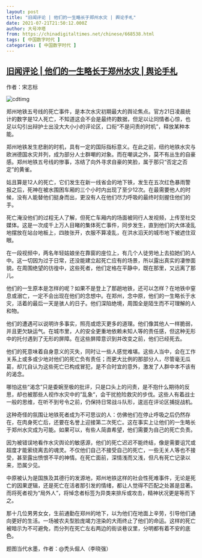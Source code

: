 ```yaml
---
layout: post
title: "旧闻评论 | 他们的一生略长于郑州水灾 | 舆论手札"
date: 2021-07-21T21:50:12.000Z
author: 大号冲塔
from: https://chinadigitaltimes.net/chinese/668538.html
tags: [ 中国数字时代 ]
categories: [ 中国数字时代 ]
---
```

<!--1626904212000-->
[旧闻评论 | 他们的一生略长于郑州水灾 | 舆论手札](https://chinadigitaltimes.net/chinese/668538.html)
------

<div>
<p>作者：宋志标</p><p><img src="https://chinadigitaltimes.net/chinese/files/2021/07/post-668538-60f89697a9502." alt="cdtimg" /></p><p>郑州地铁五号线的死亡事件，是本次水灾初期最大的舆论焦点。官方21日凌晨统计的数字是12人死亡，不知道这会不会是最终的数据，但足以让同情者心惊，也足以勾引出辩护士出没大大小小的评论区，口衔“不是问责的时机”，释放某种本能。</p><p>郑州地铁发生悲剧的时机，具有一定的国际指标意义。在此之前，纽约地铁水灾与欧洲德国水灾并列，成为部分人士群嘲的对象。而在嘲讽之外，莫不有丛生的自豪感。郑州地铁五号线的惨事，冻结了向外寻求自豪的笑脸，属于那只“否定之否定”的黄雀。</p><p>姑且算是12人的死亡，它们发生在新一线省会的地下铁，发生在五次红色暴雨警报之后，死神在被水围困车厢的三个小时内出现了至少12次。在最需要他人的时候，没有人能替他们挺身而出，更没有人在他们尽力呼吸的最终时刻握住他们的手。</p><p>死亡淹没他们的过程无人了解，但死亡车厢内的场面被同行人发视频，上传至社交媒体。这是一次成千上万人目睹的集体死亡事件，同步发生，直到他们的大体凌乱地摆放在站台地板上，四肢张开，衣服不算凌乱，在洪水滔天的城市地下被遮住双眼。</p><p>在一段视频中，两名年轻姑娘坐在靠窗的座位上，有几个人徒劳地上去掐她们的人中。这一切因为过于日常，还没能建立起死亡应有的场景，所以露出真实的凄惨面貌。在周围绝望的彷徨中，这些死者，他们定格在平静中，既在那里，又远离了那儿。</p><p>他们的一生原本是怎样的呢？如果不是登上了那趟地铁，还可以怎样？在地铁中窒息或溺亡，一定不会出现在他们的念想中。在郑州，念中原，他们的一生略长于水灾，活着的最后一天是骇人的日子。他们深陷绝境，周围全是陌生而不可理解的人和物。</p><p>他们的遭遇可以说明许多事实，照亮或熄灭更多的道理。他们像其他人一样脆弱，并且更欠缺运气。在城市里，人的安全更重地依赖未知人等的责任感，但这种无形中的托付遇到了无形的屏障。在这些屏障意识到并改变之前，他们已经死去。</p><p>他们的死意味着自身意义的灭失，同时让一些人感觉难堪。这些人当中，会在工作关系上或多或少地对他们的死亡负有责任；而更大比例的那部分人，尽管毫无瓜葛，却兀自认为这些死亡已构成冒犯，是不合时宜的意外，激发了人群中本不该有的渴念。</p><p>哪怕这些“渴念”只是委婉至极的批评，只是口头上的问责，是不抱什么期待的反思，却也被那些人视作水灾中的”乱象“，会干扰抢险救灾的步伐。这些人有着战士一般的思维，在听不到号令之前，仍保持日常战斗队形，逡巡在评论区捕捉战机。</p><p>这种奇怪的氛围让地铁死者成为不可思议的人：仿佛他们在停止呼吸之后仍然存在，在肉身死亡后，还要在名誉上迎接第二次死亡。这在事实上让他们的一生略长于郑州水灾成为可能。如果可以，有些人简直希望，他们需要为自己的死亡负责。</p><p>因为被错误地看作水灾舆论的敏感源，他们的死亡迟迟不能终结，像是需要诅咒或超度才能萦绕离去的魂灵。不仅他们自己不接受自己的死亡，一些无关人等也不接受，甚至露出愤恨不平的神情。在死亡面前，深情浅而又浅，但凡有死亡记录以来，恐属少见。</p><p>中原被认为是国族及其德行的发源地，郑州地铁这样的社会性死难事件，无论是死亡的因果逻辑，还是死亡在活者那引发的情绪，都让人觉得不匹配之处甚是显著。而将死者视为“局外人”，将悼念者标签为异类来排斥或攻击，精神状况更是等而下之。</p><p>那十几位男男女女，生前通勤在郑州的地下，以为他们在地面上辛劳，引导他们通向更好的生活。一场被农夫型脸庞竭力渲染的大雨终止了他们的命运。这样的死亡被暗示为不可避免，而分列在死亡左右两边的街谈巷议里，分明都有着不安的底色。</p><p>题图当代水墨，作者：@秃头倔人（李晓强）</p>
</div>
